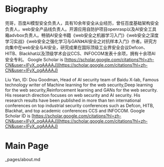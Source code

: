 # Biography

兜哥，百度AI模型安全负责人，具有10余年安全从业经历，曾任百度基础架构安全负责人，web安全产品线负责人。开源应用自防护项目openrasp以及AI安全工具箱advbox负责人。畅销AI安全书籍《web安全之机器学习入门》《web安全之深度学习实战》《web安全之强化学习与GAN》《AI安全之对抗样本入门》作者。研究方向集中在web安全与AI安全，研究成果在国际顶级工业界安全会议Defcon、HITB、Blackhat以及顶级学术会议CCS、INFOCOM发表十余项，拥有十余项AI安全专利。
Google Scholar is [https://scholar.google.com/citations?hl=zh-CN&user=IFyX_ogAAAAJ](https://scholar.google.com/citations?hl=zh-CN&user=IFyX_ogAAAAJ)


Liu Yan, ID: Dou Goodman, Head of AI security team of Baidu X-lab, Famous technology writer of Machine learning for the web security,Deep learning for the web security,Reinforcement learning and GANs for the web security. His research direction focuses on web security and AI security. His research results have been published in more than ten international conferences on top industrial security conferences such as Defcon, HITB, Blackhat, and top academic conferences CCS and INFOCOM. Google Scholar ID is [https://scholar.google.com/citations?hl=zh-CN&user=IFyX_ogAAAAJ](https://scholar.google.com/citations?hl=zh-CN&user=IFyX_ogAAAAJ)

# Main Page

_pages/about.md


